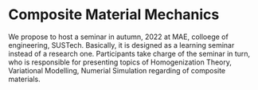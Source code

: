 # Composite Material Mechanics
We propose to host a seminar in autumn, 2022 at MAE, colloege of engineering, SUSTech. Basically, it is designed as a learning seminar instead of a research one. Participants take charge of the seminar in turn, who is responsible for presenting topics of Homogenization Theory, Variational Modelling, Numerial Simulation regarding of composite materials.
